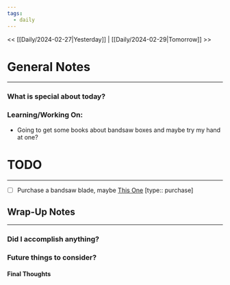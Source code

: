 ```yaml
---
tags:
  - daily
---
```


<< [[Daily/2024-02-27|Yesterday]] | [[Daily/2024-02-29|Tomorrow]] >>
# General Notes
---
### What is special about today?

### Learning/Working On:
- Going to get some books about bandsaw boxes and maybe try my hand at one?



# TODO
---
- [ ] Purchase a bandsaw blade, maybe [This One](https://www.highlandwoodworking.com/316-4-tpi-skiptooth-bandsaw-blades.aspx) [type:: purchase]




## Wrap-Up Notes
---
### Did I accomplish anything?
### Future things to consider?
#### Final Thoughts

